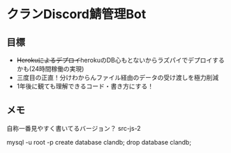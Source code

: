 # クランDiscord鯖管理Bot

## 目標

- ~~Herokuによるデプロイ~~herokuのDB心もとないからラズパイでデプロイするかも(24時間稼働の実現)
- 三度目の正直！分けわからんファイル経由のデータの受け渡しを極力削減
- 1年後に観ても理解できるコード・書き方にする！

## メモ

自称一番見やすく書いてるバージョン？
src-js-2

mysql -u root -p
create database clandb;
drop database clandb;